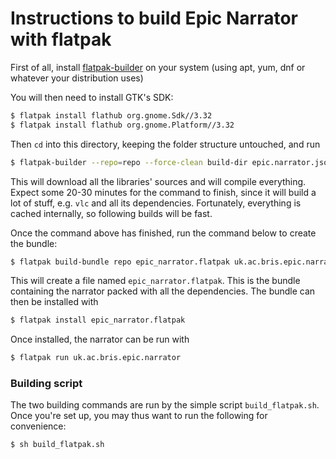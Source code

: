 # Instructions to build Epic Narrator with flatpak

First of all, install [flatpak-builder](http://docs.flatpak.org/en/latest/flatpak-builder.html) 
on your system (using apt, yum, dnf or whatever your distribution uses)

You will then need to install GTK's SDK:

```bash
$ flatpak install flathub org.gnome.Sdk//3.32
$ flatpak install flathub org.gnome.Platform//3.32
```

Then `cd` into this directory, keeping the folder structure untouched, and run

```bash
$ flatpak-builder --repo=repo --force-clean build-dir epic.narrator.json
``` 

This will download all the libraries' sources and will compile everything.
Expect some 20-30 minutes for the command to finish, since it will build a lot of stuff,
e.g. `vlc` and all its dependencies. Fortunately, everything is cached internally, so
following builds will be fast.

Once the command above has finished, run the command below to create the bundle:

```bash
$ flatpak build-bundle repo epic_narrator.flatpak uk.ac.bris.epic.narrator
```

This will create a file named `epic_narrator.flatpak`. This is the bundle containing the
narrator packed with all the dependencies. The bundle can then be installed with

```bash
$ flatpak install epic_narrator.flatpak
```

Once installed, the narrator can be run with

```bash
$ flatpak run uk.ac.bris.epic.narrator
```

### Building script

The two building commands are run by the simple script `build_flatpak.sh`. 
Once you're set up, you may thus want to run the following for convenience:   

```bash
$ sh build_flatpak.sh
```
